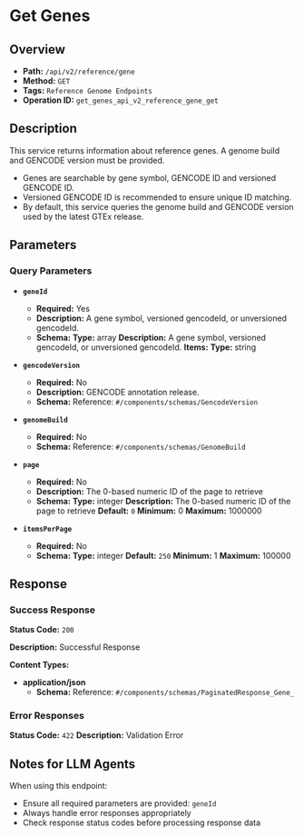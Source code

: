 # Get Genes

## Overview
- **Path:** `/api/v2/reference/gene`
- **Method:** `GET`
- **Tags:** `Reference Genome Endpoints`
- **Operation ID:** `get_genes_api_v2_reference_gene_get`

## Description
This service returns information about reference genes. A genome build and GENCODE version must be provided.
 - Genes are searchable by gene symbol, GENCODE ID and versioned GENCODE ID.
 - Versioned GENCODE ID is recommended to ensure unique ID matching.
 - By default, this service queries the genome build and GENCODE version used by the latest GTEx release.

## Parameters

### Query Parameters

- **`geneId`**
  - **Required:** Yes
  - **Description:** A gene symbol, versioned gencodeId, or unversioned gencodeId.
  - **Schema:** **Type:** array
**Description:** A gene symbol, versioned gencodeId, or unversioned gencodeId.
**Items:** **Type:** string

- **`gencodeVersion`**
  - **Required:** No
  - **Description:** GENCODE annotation release.
  - **Schema:** Reference: `#/components/schemas/GencodeVersion`

- **`genomeBuild`**
  - **Required:** No
  - **Schema:** Reference: `#/components/schemas/GenomeBuild`

- **`page`**
  - **Required:** No
  - **Description:** The 0-based numeric ID of the page to retrieve
  - **Schema:** **Type:** integer
**Description:** The 0-based numeric ID of the page to retrieve
**Default:** `0`
**Minimum:** 0
**Maximum:** 1000000

- **`itemsPerPage`**
  - **Required:** No
  - **Schema:** **Type:** integer
**Default:** `250`
**Minimum:** 1
**Maximum:** 100000

## Response

### Success Response
**Status Code:** `200`

**Description:** Successful Response

**Content Types:**
- **application/json**
  - **Schema:** Reference: `#/components/schemas/PaginatedResponse_Gene_`

### Error Responses

**Status Code:** `422`
**Description:** Validation Error

## Notes for LLM Agents

When using this endpoint:
- Ensure all required parameters are provided: `geneId`
- Always handle error responses appropriately
- Check response status codes before processing response data